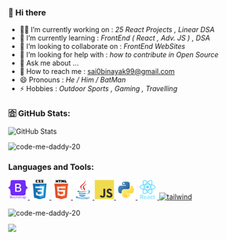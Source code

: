 ### 🙇 Hi there

- 🧑‍💻 I’m currently working on : *25 React Projects , Linear DSA*
- 🧠 I’m currently learning : *FrontEnd ( React , Adv. JS ) , DSA*
- 👯 I’m looking to collaborate on : *FrontEnd WebSites*
- 🤔 I’m looking for help with : *how to contribute in Open Source*
- 💬 Ask me about ...
- 🤙 How to reach me : sai0binayak99@gmail.com
- 😄 Pronouns : *He / Him / BatMan*
- ⚡ Hobbies : *Outdoor Sports , Gaming , Travelling*

### 🈴 GitHub Stats:

![GitHub Stats](https://github-readme-stats.vercel.app/api?username=Code-Me-Daddy-20&theme=midnight-purple&show_icons=true)




<p><img align="" src="https://github-readme-streak-stats.herokuapp.com/?user=code-me-daddy-20&" alt="code-me-daddy-20" /></p>



### Languages and Tools:
<p align="left"> 
  <a href="https://getbootstrap.com" target="_blank" rel="noreferrer"> <img src="https://raw.githubusercontent.com/devicons/devicon/master/icons/bootstrap/bootstrap-plain-wordmark.svg" alt="bootstrap" width="40" height="40"/> </a> 
  <a href="https://www.w3schools.com/css/" target="_blank" rel="noreferrer"> <img src="https://raw.githubusercontent.com/devicons/devicon/master/icons/css3/css3-original-wordmark.svg" alt="css3" width="40" height="40"/> </a> 
  <a href="https://www.w3.org/html/" target="_blank" rel="noreferrer"> <img src="https://raw.githubusercontent.com/devicons/devicon/master/icons/html5/html5-original-wordmark.svg" alt="html5" width="40" height="40"/> </a> 
  <a href="https://www.java.com" target="_blank" rel="noreferrer"> <img src="https://raw.githubusercontent.com/devicons/devicon/master/icons/java/java-original.svg" alt="java" width="40" height="40"/> </a> 
  <a href="https://developer.mozilla.org/en-US/docs/Web/JavaScript" target="_blank" rel="noreferrer"> <img src="https://raw.githubusercontent.com/devicons/devicon/master/icons/javascript/javascript-original.svg" alt="javascript" width="40" height="40"/> </a> 
  <a href="https://www.python.org" target="_blank" rel="noreferrer"> <img src="https://raw.githubusercontent.com/devicons/devicon/master/icons/python/python-original.svg" alt="python" width="40" height="40"/> </a> 
  <a href="https://reactjs.org/" target="_blank" rel="noreferrer"> <img src="https://raw.githubusercontent.com/devicons/devicon/master/icons/react/react-original-wordmark.svg" alt="react" width="40" height="40"/> </a> 
  <a href="https://tailwindcss.com/" target="_blank" rel="noreferrer"> <img src="https://www.vectorlogo.zone/logos/tailwindcss/tailwindcss-icon.svg" alt="tailwind" width="40" height="40"/> </a> 
</p>




<p><img align="center" src="https://github-readme-stats.vercel.app/api/top-langs?username=code-me-daddy-20&show_icons=true&locale=en&layout=compact" alt="code-me-daddy-20" /></p>





<a href="https://visitcount.itsvg.in">
  <img src="https://visitcount.itsvg.in/api?id=Biyatch&label=Profile%20Views&color=12&pretty=true" />
</a>
